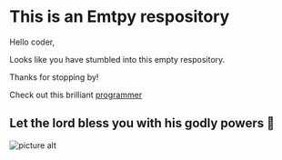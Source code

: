 # This is an Emtpy respository
Hello coder, 

Looks like you have stumbled into this empty respository.

Thanks for stopping by! 

Check out this brilliant [programmer](https://github.com/TITANMQ "programmer")
## Let the lord bless you with his godly powers :pray: ##
![picture alt](https://www.pcgamesn.com/wp-content/uploads/2018/10/gabe_newell_meme.jpg)
